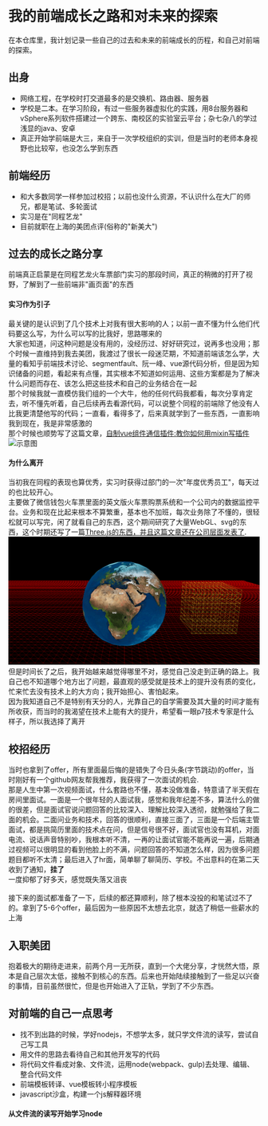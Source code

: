 # 我的前端成长之路和对未来的探索
在本仓库里，我计划记录一些自己的过去和未来的前端成长的历程，和自己对前端的探索。

出身
---
- 网络工程，在学校时打交道最多的是交换机、路由器、服务器
- 学校是二本。在学习阶段，有过一些服务器虚拟化的实践，用8台服务器和vSphere系列软件搭建过一个跨东、南校区的实验室云平台；杂七杂八的学过浅显的java、安卓
- 真正开始学前端是大三，来自于一次学校组织的实训，但是当时的老师本身视野也比较窄，也没怎么学到东西

前端经历
---
- 和大多数同学一样参加过校招；以前也没什么资源，不认识什么在大厂的师兄，都是笔试、多轮面试
- 实习是在"同程艺龙"
- 目前就职在上海的美团点评(俗称的"新美大")

过去的成长之路分享
---
前端真正启蒙是在同程艺龙火车票部门实习的那段时间，真正的稍微的打开了视野，了解到了一些前端非"画页面"的东西

#### 实习作为引子
最关键的是认识到了几个技术上对我有很大影响的人；以前一直不懂为什么他们代码要这么写，为什么可以写的比我好，思路哪来的<br>
大家也知道，问这种问题是没有用的，没经历过、好好研究过，说再多也没用；那个时候一直维持到我去美团，我渡过了很长一段迷茫期，不知道前端该怎么学，大量的看知乎前端技术讨论、segmentfault、阮一峰、vue源代码分析，但是因为知识储备的问题，看起来有点懂，其实根本不知道如何运用、这些方案都是为了解决什么问题而存在、该怎么把这些技术和自己的业务结合在一起<br>
那个时候我就一直模仿我们组的一个大牛，他的任何代码我都看，每次分享肯定去，听不懂先听着，自己后续再去看源代码，可以说整个同程的前端除了他没有人比我更清楚他写的代码；一直看，看得多了，后来真就学到了一些东西，一直影响我到现在，我是非常感激的<br>
那个时候也顺势写了这篇文章，[自制vue组件通信插件:教你如何用mixin写插件](https://segmentfault.com/a/1190000015554464)
![示意图](https://image-static.segmentfault.com/325/626/3256260828-5b3f4175215d3_articlex)

#### 为什么离开
当初我在同程的表现也算优秀，实习时获得过部门的一次"年度优秀员工"，每天过的也比较开心。<br>
主要做了微信钱包火车票里面的英文版火车票购票系统和一个公司内的数据监控平台。业务和现在比起来根本不算繁重，基本也不加班，每次业务除了不懂的，很轻松就可以写完，闲了就看自己的东西，这个期间研究了大量WebGL、svg的东西，这个时期还写了一篇[Three.js的东西，并且这篇文章还在公司层面发表了](https://screetbloom.github.io/2017/08/03/ThreeJs/#more).<br>
![three.js](./img/three.png)
但是时间长了之后，我开始越来越觉得哪里不对，感觉自己没走到正确的路上。我自己也不知道哪个地方出了问题，最直观的感受就是技术上的提升没有质的变化，忙来忙去没有技术上的大方向；我开始担心、害怕起来。<br>
因为我知道自己不是特别有天分的人，光靠自己的自学需要及其大量的时间才能有所收获，而当时的我渴望在技术上能有大的提升，希望看一眼p7技术专家是什么样子，所以我选择了离开



校招经历
---
当时也拿到了offer，所有里面最后悔的是错失了今日头条(字节跳动)的offer，当时刚好有一个github网友帮我推荐，我获得了一次面试的机会.<br>
那是人生中第一次视频面试，什么套路也不懂，基本没做准备，特意请了半天假在房间里面试。一面是一个很年轻的人面试我，感觉和我年纪差不多，算法什么的做的很差，但是面试官说问题回答的比较深入、理解比较深入透彻，就勉强给了我二面的机会。二面问业务和技术，回答的很顺利，直接三面了，三面是一个后端主管面试，都是挑简历里面的技术点在问，但是信号很不好，面试官也没有耳机，对面电流、说话声音特别吵，我根本听不清，一再的让面试官能不能再说一遍，后期通过视频可以很明显的看到他脸上的不满，问题回答的不知道怎么样，因为很多问题题目都听不太清；最后进入了hr面，简单聊了聊简历、学校。不出意料的在第二天收到了通知，**挂了**<br>
一度抑郁了好多天，感觉既失落又沮丧<br>
<br>
接下来的面试都准备了一下，后续的都还算顺利，除了根本没投的和笔试过不了的。拿到了5-6个offer，最后因为一些原因不太想去北京，就选了稍低一些薪水的上海<br>

入职美团
---
抱着极大的期待走进来，前两个月一无所获，直到一个大佬分享，才恍然大悟，原本是自己层次太低，接触不到核心的东西。后来也开始陆续接触到了一些足以兴奋的事情，目前虽然很忙，但是也开始进入了正轨，学到了不少东西。

对前端的自己一点思考
---
- 找不到出路的时候，学好nodejs，不想学太多，就只学文件流的读写，尝试自己写工具
- 用文件的思路去看待自己和其他开发写的代码
- 将代码文件看成对象、文件流，运用node(webpack、gulp)去处理、编辑、整合代码文件
- 前端模板转译、vue模板转小程序模板
- javascript沙盒，构建一个js解释器环境

#### 从文件流的读写开始学习node





